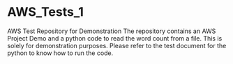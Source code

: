 # AWS_Tests_1
AWS Test Repository for Demonstration
The repository contains an AWS Project Demo and a python code to read the word count from a file.
This is solely for demonstration purposes.
Please refer to the test document for the python to know how to run the code.
